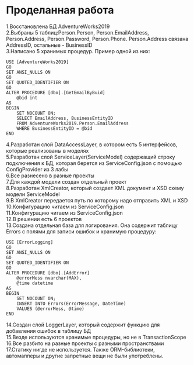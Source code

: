 # Проделанная работа
1.Восстановлена БД AdventureWorks2019  
2.Выбраны 5 таблиц:Person.Person, Person.EmailAddress, Person.Address, Person.Password, Person.Phone. Person.Address связана AddressID, остальные - BusinessID  
3.Написано 5 хранимых процедур. Пример одной из них:  
```
USE [AdventureWorks2019]   
GO   
SET ANSI_NULLS ON   
GO   
SET QUOTED_IDENTIFIER ON  
GO  
ALTER PROCEDURE [dbo].[GetEmailByBuid]   
	@bid int  
AS  
BEGIN  
	SET NOCOUNT ON;  
	SELECT EmailAddress, BusinessEntityID  
	FROM AdventureWorks2019.Person.EmailAddress  
	WHERE BusinessEntityID = @bid  
END  
```
4.Разработан слой DataAccessLayer, в котором есть 5 интерфейсов, которые реализованы в моделях  
5.Разработан слой ServiceLayer(ServiceModel) содержащий строку подключения к БД, которая берется из ServiceConfig.json с помощью ConfigProvider из 3 лабы  
6.Все разнесено в разные проекты  
7.Для каждой модели создан отдельный проект  
8.Разработан XmlCreator, который создает XML документ и XSD схему модели ServiceModel  
9.В XmlCreator передается путь по которому надо отправить XML и XSD  
10.Конфигурацию читаем из ServiceConfig.json   
11.Конфигурацию читаем из ServiceConfig.json   
12.В решении есть 6 проектов  
13.Создана отдельная база для логирования. Она содержит таблицу Errors с полями для записи ошибок и хранимую процедуру:  
```
USE [ErrorLogging]  
GO  
SET ANSI_NULLS ON  
GO  
SET QUOTED_IDENTIFIER ON  
GO  
ALTER PROCEDURE [dbo].[AddError]  
	@errorMess nvarchar(MAX),  
	@time datetime  
AS  
BEGIN  
	SET NOCOUNT ON;  
	INSERT INTO Errors(ErrorMessage, DateTime)  
	VALUES (@errorMess, @time)  
END  
```

14.Создан слой LoggerLayer, который содержит функцию для добавления ошибок в таблицу БД  
15.Везде используются хранимые процедуры, но не в TransactionScope  
16.Все разбито на разные проекты с разными пространствами  
17.Статику нигде не используется. Также ORM-библиотеки, автомапперы и другие запретные вещи не были употреблены.  
